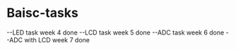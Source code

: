 # Baisc-tasks
--LED task week 4 done
--LCD task week 5 done
--ADC task week 6 done
--ADC with LCD week 7 done
